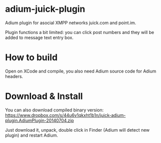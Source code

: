 adium-juick-plugin
==================

Adium plugin for asocial XMPP networks juick.com and point.im.

Plugin functions a bit limited: you can click post numbers and they will be added to message text entry
box.


How to build
============

Open on XCode and compile, you also need Adium source code for Adium headers.

Download & Install
==================

You can also download compiled binary version: https://www.dropbox.com/s/44u6v1qkxht1b1n/juick-adium-plugin.AdiumPlugin-20140704.zip

Just download it, unpack, double click in Finder (Adium will detect new plugin) and restart Adium.

